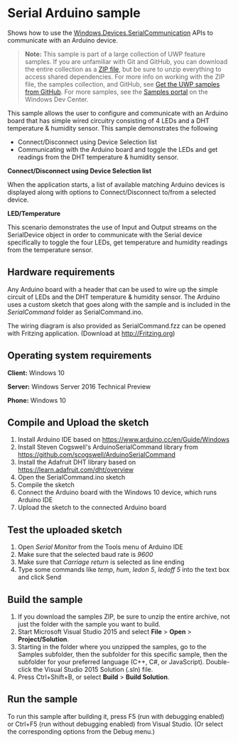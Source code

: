 ﻿<!---
  category: DevicesSensorsAndPower
  samplefwlink: http://go.microsoft.com/fwlink/p/?LinkId=620595
--->

# Serial Arduino sample

Shows how to use the [Windows.Devices.SerialCommunication](https://msdn.microsoft.com/library/windows/apps/windows.devices.serialcommunication.aspx) 
APIs to communicate with an Arduino device.

> **Note:** This sample is part of a large collection of UWP feature samples. 
> If you are unfamiliar with Git and GitHub, you can download the entire collection as a 
> [ZIP file](https://github.com/Microsoft/Windows-universal-samples/archive/master.zip), but be 
> sure to unzip everything to access shared dependencies. For more info on working with the ZIP file, 
> the samples collection, and GitHub, see [Get the UWP samples from GitHub](https://aka.ms/ovu2uq). 
> For more samples, see the [Samples portal](https://aka.ms/winsamples) on the Windows Dev Center. 

This sample allows the user to configure and communicate with an Arduino board that has simple wired circuitry consisting of 4 LEDs and a DHT temperature & humidity sensor. 
This sample demonstrates the following

-   Connect/Disconnect using Device Selection list
-   Communicating with the Arduino board and toggle the LEDs and get readings from the DHT temperature & humidity sensor.

**Connect/Disconnect using Device Selection list**

When the application starts, a list of available matching Arduino devices is displayed along with options to Connect/Disconnect to/from a selected device.

**LED/Temperature**

This scenario demonstrates the use of Input and Output streams on the SerialDevice object in order to communicate with the Serial device specifically to 
toggle the four LEDs, get temperature and humidity readings from the temperature sensor.

## Hardware requirements

Any Arduino board with a header that can be used to wire up the simple circuit of LEDs and the DHT temperature & humidity sensor. The Arduino uses a custom sketch that 
goes along with the sample and is included in the *SerialCommand* folder as SerialCommand.ino.

The wiring diagram is also provided as SerialCommand.fzz can be opened with Fritzing application. (Download at http://Fritzing.org)

## Operating system requirements

**Client:** Windows 10

**Server:** Windows Server 2016 Technical Preview

**Phone:** Windows 10

## Compile and Upload the sketch 

1. Install Arduino IDE based on https://www.arduino.cc/en/Guide/Windows 
2. Install Steven Cogswell's ArduinoSerialCommand library from https://github.com/scogswell/ArduinoSerialCommand
3. Install the Adafruit DHT library based on https://learn.adafruit.com/dht/overview
4. Open the SerialCommand.ino sketch
5. Compile the sketch
6. Connect the Arduino board with the Windows 10 device, which runs Arduino IDE 
6. Upload the sketch to the connected Arduino board

## Test the uploaded sketch

1. Open *Serial Monitor* from the Tools menu of Arduino IDE
2. Make sure that the selected baud rate is *9600*
3. Make sure that *Carriage return* is selected as line ending
4. Type some commands like *temp*, *hum*, *ledon 5*, *ledoff 5* into the text box and click Send

## Build the sample

1. If you download the samples ZIP, be sure to unzip the entire archive, not just the folder with the sample you want to build. 
2. Start Microsoft Visual Studio 2015 and select **File** \> **Open** \> **Project/Solution**.
3. Starting in the folder where you unzipped the samples, go to the Samples subfolder, then the subfolder for this specific sample, then the subfolder for your preferred language (C++, C#, or JavaScript). Double-click the Visual Studio 2015 Solution (.sln) file.
4. Press Ctrl+Shift+B, or select **Build** \> **Build Solution**.

## Run the sample

To run this sample after building it, press F5 (run with debugging enabled) or Ctrl+F5 (run without debugging enabled) from Visual Studio. (Or select the corresponding options from the Debug menu.)
